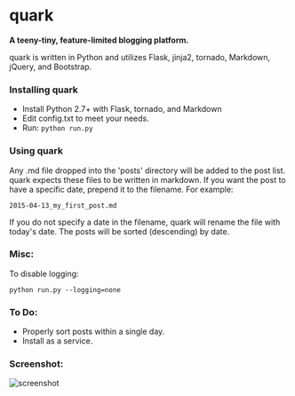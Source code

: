 # quark
**A teeny-tiny, feature-limited blogging platform.**

quark is written in Python and utilizes Flask, jinja2, tornado, Markdown, 
jQuery, and Bootstrap.

### Installing quark

* Install Python 2.7+ with Flask, tornado, and Markdown
* Edit config.txt to meet your needs.
* Run: `python run.py`

### Using quark

Any .md file dropped into the 'posts' directory will be added to the
post list. quark expects these files to be written in markdown. If you want
the post to have a specific date, prepend it to the filename. For example:

`2015-04-13_my_first_post.md`

If you do not specify a date in the filename, quark will rename the file with
today's date. The posts will be sorted (descending) by date.

### Misc:
To disable logging:

`python run.py --logging=none` 

### To Do:

* Properly sort posts within a single day.
* Install as a service.

### Screenshot:

![screenshot](http://i.imgur.com/ut0PnPO.png)
